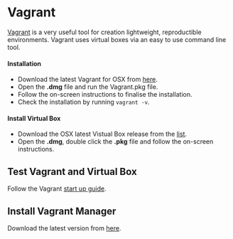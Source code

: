 # Vagrant

[Vagrant](https://www.vagrantup.com) is a very useful tool for creation lightweight, reproductible environments. Vagrant uses virtual boxes via an easy to use command line tool.

#### Installation

* Download the latest Vagrant for OSX from [here](https://www.vagrantup.com/downloads.html).
* Open the **.dmg** file and run the Vagrant.pkg file.
* Follow the on-screen instructions to finalise the installation.
* Check the installation by running `vagrant -v`.

#### Install Virtual Box

* Download the OSX latest Vistual Box release from the [list](https://www.virtualbox.org/wiki/Downloads).
* Open the **.dmg**, double click the **.pkg** file and follow the on-screen instructions.

## Test Vagrant and Virtual Box

Follow the Vagrant [start up guide](https://docs.vagrantup.com/v2/getting-started/project_setup.html).

## Install Vagrant Manager

Download the latest version from [here](http://vagrantmanager.com/downloads/).